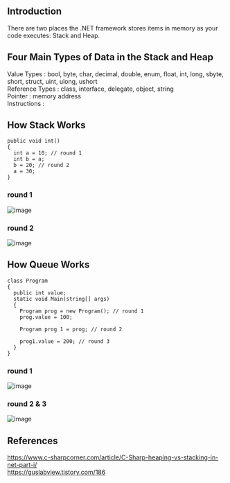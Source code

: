## Introduction
There are two places the .NET framework stores items in memory as your code executes: Stack and Heap.

## Four Main Types of Data in the Stack and Heap
Value Types : bool, byte, char, decimal, double, enum, float, int, long, sbyte, short, struct, uint, ulong, ushort \
Reference Types : class, interface, delegate, object, string \
Pointer : memory address \
Instructions : 

## How Stack Works
```
public void int()
{
  int a = 10; // round 1
  int b = a;
  b = 20; // round 2
  a = 30;
}
```
### round 1
![image](https://user-images.githubusercontent.com/37427419/128661920-e52ac05b-94b1-4128-88b6-5b69faf81ba4.png)

### round 2
![image](https://user-images.githubusercontent.com/37427419/128661931-21eb12b0-d3f7-4db8-8ce4-a1f0732a99fe.png)


## How Queue Works
```
class Program
{
  public int value;
  static void Main(string[] args)
  {
    Program prog = new Program(); // round 1
    prog.value = 100;
    
    Program prog 1 = prog; // round 2
    
    prog1.value = 200; // round 3
  }
}
```

### round 1
![image](https://user-images.githubusercontent.com/37427419/128662056-3e216cdc-b3d8-41ac-bcab-7a38e8755f09.png)

### round 2 & 3
![image](https://user-images.githubusercontent.com/37427419/128662075-4e887573-2ff9-47c7-b212-98ff7c344338.png)



## References
https://www.c-sharpcorner.com/article/C-Sharp-heaping-vs-stacking-in-net-part-i/ \
https://guslabview.tistory.com/186
